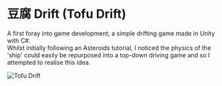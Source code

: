 # 豆腐 Drift (Tofu Drift)

A first foray into game development; a simple drifting game made in Unity with C#. <br>
Whilst initially following an Asteroids tutorial, I noticed the physics of the 'ship' could easily be repurposed into a top-down driving game and so I attempted to realise this idea.

![Tofu Drift](https://github.com/dmcalp/tofu-drift-unity/blob/master/Tofu%20Preview_2.gif)
